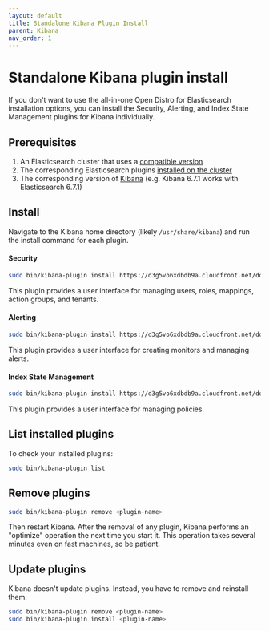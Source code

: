 ```yaml
---
layout: default
title: Standalone Kibana Plugin Install
parent: Kibana
nav_order: 1
---
```


# Standalone Kibana plugin install

If you don't want to use the all-in-one Open Distro for Elasticsearch installation options, you can install the Security, Alerting, and Index State Management plugins for Kibana individually.


## Prerequisites

1. An Elasticsearch cluster that uses a [compatible version](../../../version-history)
1. The corresponding Elasticsearch plugins [installed on the cluster](../../install/plugins)
1. The corresponding version of [Kibana](../) (e.g. Kibana 6.7.1 works with Elasticsearch 6.7.1)


## Install

Navigate to the Kibana home directory (likely `/usr/share/kibana`) and run the install command for each plugin.


#### Security

```bash
sudo bin/kibana-plugin install https://d3g5vo6xdbdb9a.cloudfront.net/downloads/kibana-plugins/opendistro-security/opendistro_security_kibana_plugin-1.7.0.0.zip
```

This plugin provides a user interface for managing users, roles, mappings, action groups, and tenants.


#### Alerting

```bash
sudo bin/kibana-plugin install https://d3g5vo6xdbdb9a.cloudfront.net/downloads/kibana-plugins/opendistro-alerting/opendistro-alerting-1.7.0.0.zip
```

This plugin provides a user interface for creating monitors and managing alerts.


#### Index State Management

```bash
sudo bin/kibana-plugin install https://d3g5vo6xdbdb9a.cloudfront.net/downloads/kibana-plugins/opendistro-index-management/opendistro_index_management_kibana-1.7.0.0.zip
```

This plugin provides a user interface for managing policies.


## List installed plugins

To check your installed plugins:

```bash
sudo bin/kibana-plugin list
```


## Remove plugins

```bash
sudo bin/kibana-plugin remove <plugin-name>
```

Then restart Kibana. After the removal of any plugin, Kibana performs an "optimize" operation the next time you start it. This operation takes several minutes even on fast machines, so be patient.


## Update plugins

Kibana doesn't update plugins. Instead, you have to remove and reinstall them:

```bash
sudo bin/kibana-plugin remove <plugin-name>
sudo bin/kibana-plugin install <plugin-name>
```
